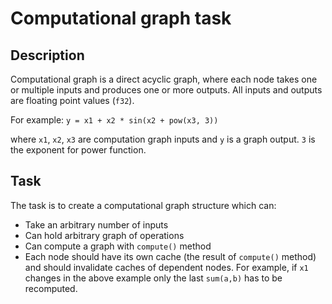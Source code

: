 # Computational graph task

## Description

Computational graph is a direct acyclic graph, where each node takes one or multiple inputs
and produces one or more outputs. All inputs and outputs are floating point values (`f32`).

For example:
`y = x1 + x2 * sin(x2 + pow(x3, 3))`

where `x1`, `x2`, `x3` are computation graph inputs and `y` is a graph output. `3` is the exponent for
power function.

## Task

The task is to create a computational graph structure which can:

- Take an arbitrary number of inputs
- Can hold arbitrary graph of operations
- Can compute a graph with `compute()` method
- Each node should have its own cache (the result of `compute()` method) and should
   invalidate caches of dependent nodes. For example, if `x1` changes in the above
   example only the last `sum(a,b)` has to be recomputed.
